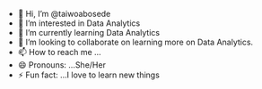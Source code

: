 - 👋 Hi, I’m @taiwoabosede
- 👀 I’m interested in Data Analytics
- 🌱 I’m currently learning Data Analytics
- 💞️ I’m looking to collaborate on learning more on Data Analytics.
- 📫 How to reach me ...
- 😄 Pronouns: ...She/Her
- ⚡ Fun fact: ...I love to learn new things

<!---
taiwoabosede/taiwoabosede is a ✨ special ✨ repository because its `README.md` (this file) appears on your GitHub profile.
You can click the Preview link to take a look at your changes.
--->
